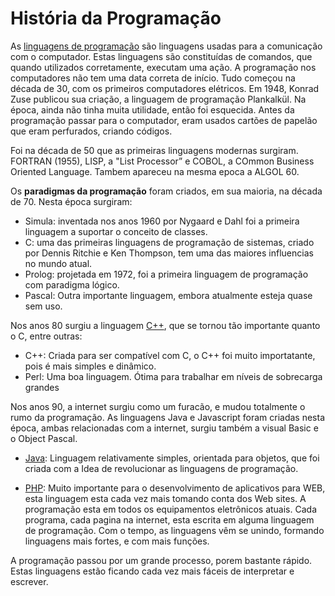 # História da Programação

As [linguagens de programação](https://www.infoescola.com/informatica/o-que-sao-linguagens-de-programacao/) são linguagens usadas para a comunicação com o computador. Estas linguagens são constituídas de comandos, que quando utilizados corretamente, executam uma ação. A programação nos computadores não tem uma data correta de início. Tudo começou na década de 30, com os primeiros computadores elétricos. Em 1948, Konrad Zuse publicou sua criação, a linguagem de programação Plankalkül. Na época, ainda não tinha muita utilidade, então foi esquecida. Antes da programação passar para o computador, eram usados cartões de papelão que eram perfurados, criando códigos.

Foi na década de 50 que as primeiras linguagens modernas surgiram. FORTRAN (1955), LISP, a "List Processor” e COBOL, a COmmon Business Oriented Language.  Tambem apareceu na mesma epoca a ALGOL 60.

Os **paradigmas da programação** foram criados, em sua maioria, na década de 70.  Nesta época surgiram:

- Simula: inventada nos anos 1960 por Nygaard e Dahl foi a primeira linguagem a suportar o conceito de classes.
- C: uma das primeiras linguagens de programação de sistemas, criado por Dennis Ritchie e Ken Thompson, tem uma das maiores influencias no mundo atual.
- Prolog: projetada em 1972, foi a primeira linguagem de programação com paradigma lógico.
- Pascal: Outra importante linguagem, embora atualmente esteja quase sem uso.

Nos anos 80 surgiu a linguagem [C++](https://www.infoescola.com/informatica/cpp/), que se tornou tão importante quanto o C, entre outras:

- C++: Criada para ser compatível com C, o C++ foi muito importatante, pois é mais simples e dinâmico.
- Perl: Uma boa linguagem. Ótima para trabalhar em níveis de sobrecarga grandes

Nos anos 90, a internet surgiu como um furacão, e mudou totalmente o rumo da programação. As linguagens Java e Javascript foram criadas nesta época, ambas relacionadas com a internet, surgiu também a visual Basic e o Object Pascal.

- [Java](https://www.infoescola.com/informatica/historia-do-java/): Linguagem relativamente simples, orientada para objetos, que foi criada com a Idea de revolucionar as linguagens de programação.

- [PHP](https://www.infoescola.com/informatica/php/): Muito importante para o desenvolvimento de aplicativos para WEB, esta linguagem esta cada vez mais tomando conta dos Web sites.
A programação esta em todos os equipamentos eletrônicos atuais. Cada programa, cada pagina na internet, esta escrita em alguma linguagem de programação. Com o tempo, as linguagens vêm se unindo, formando linguagens mais fortes, e com mais funções.

A programação passou por um grande processo, porem bastante rápido. Estas linguagens estão ficando cada vez mais fáceis de interpretar e escrever.